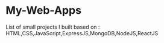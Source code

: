 # My-Web-Apps

List of small projects I built based on :
HTML,CSS,JavaScript,ExpressJS,MongoDB,NodeJS,ReactJS 
